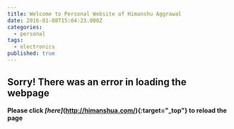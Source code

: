 ```yaml
---
title: Welcome to Personal Website of Himanshu Aggrawal
date: 2016-01-08T15:04:23.000Z
categories:
  - personal
tags:
  - electronics
published: true
---
```




## Sorry! There was an error in loading the webpage
**Please click _[here]_(http://himanshua.com/){:target="_top"} to reload the page**